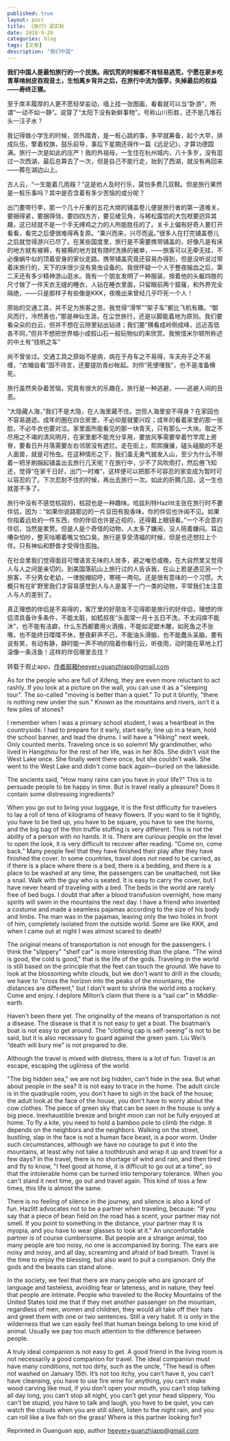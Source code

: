 ```yaml
---
published: true
layout: post
title: 《旅行》梁实秋
date: 2018-9-20
categuries: blog
tags: [文章]
description: "我们中国"
---
```


**我们中国人是最怕旅行的一个民族。闹饥荒的时候都不肯轻易逃荒，宁愿在家乡吃青草啃树皮吞观音土，生怕离乡背井之后，在旅行中流为饿莩，失掉最后的权益——寿终正寝。**

至于席丰履厚的人更不愿轻举妄动，墙上挂一张图画，看看就可以当“卧游”，所谓“一动不如一静”。说穿了“太阳下没有新鲜事物”。号称山川形胜，还不是几堆石头一汪子水？

我记得做小学生的时候，郊外踏青，是一桩心跳的事，多早就筹备，起个大早，排成队伍，擎着校旗，鼓乐前导，事后下星期还得作一篇《远足记》，才算功德圆满。旅行一次是如此的庄严！我的外祖母，一生住在杭州城内，八十多岁，没有逛过一次西湖，最后总算去了一次，但是自己不能行走，抬到了西湖，就没有再回来——葬在湖边山上。

古人云，“一生能着几雨屐？”这是劝人及时行乐，莫怕多费几双鞋。但是旅行果然是一桩乐事吗？其中是否含着有多少苦恼的成分呢？

出门要带行李，那一个几十斤重的五花大绑的铺盖卷儿便是旅行者的第一道难关。要捆得紧，要捆得俏，要四四方方，要见棱见角，与稀松露馅的大包袱要迥异其趣，这已经就不是一个手无缚鸡之力的人所能胜任的了。关卡上偏有好奇人要打开看看，看完之后便很难得再复原。“乘兴而来，兴尽而返。”很多人在打完铺盖卷儿之后就觉得游兴已尽了。在某些国度里，旅行是不需要携带铺盖的，好像凡是有床的地方就有被褥，有被褥的地方就有随时洗换的被单，——旅客可以无牵无挂，不必像蜗牛似的顶着安身的家伙走路。携带铺盖究竟还容易办得到，但是没听说过带着床旅行的，天下的床很少没有臭虫设备的。我很怀疑一个人于整夜输血之后，第二天还有多少精神游山逛水。我有一个朋友发明了一种服装，按着他的头躯四肢的尺寸做了一件天衣无缝的睡衣，人钻在睡衣里面，只留眼前两个窟窿，和外界完全隔绝，——只是那样子有些像是KKK，夜晚出来曾经几乎吓死一个人！

原始的交通工具，并不足为旅客之苦。我觉得“滑竿”“架子车”都比飞机有趣。“御风而行，冷然善也，”那是神仙生涯。在尘世旅行，还是以脚能着地为原则。我们要看朵朵的白云，但并不想在云隙里钻出钻进；我们要“横看成岭侧成峰，远近高低各不同，”但并不想把世界缩小成假山石一般玩物似的来欣赏。我惋惜米尔顿所称述的中土有“挂帆之车”

尚不曾坐过。交通工具之原始不是病，病在于舟车之不易得，车夫舟子之不易缠，“衣帽自看”固不待言，还要提防青纱帐起。刘伶“死便埋我”，也不是准备横死。

旅行虽然夹杂着苦恼，究竟有很大的乐趣在。旅行是一种逃避，——逃避人间的丑恶。

“大隐藏人海，”我们不是大隐，在人海里藏不住。岂但人海里安不得身？在家园也不容易遁迹。成年的圈在四合房里，不必仰屋就要兴叹；成年的看着家里的那一张脸，不必牛衣也要对泣。家里面所能看见的那一块青天，只有那么一大块。取之不尽用之不竭的清风明月，在家里都不能充分享用，要放风筝需要举着竹竿爬上房脊，要看日升月落需要左右邻居没有遮拦。走在街上，熙熙攘攘，磕头碰脑的不是人面兽，就是可怜虫。在这种情形之下，我们虽无勇气披发入山，至少为什么不带着一把牙刷捆起铺盖出去旅行几天呢？在旅行中，少不了风吹雨打，然后倦飞知还，觉得“在家千日好，出门一时难”，这样便可以把那不可容忍的家变成为暂时可以容忍的了。下次忍耐不住的时候，再出去旅行一次。如此的折腾几回，这一生也就差不多了。

旅行中没有不感觉枯寂的，枯寂也是一种趣味。哈兹利特Hazlitt主张在旅行时不要伴侣，因为：“如果你说路那边的一片豆田有股香味，你的伴侣也许闻不见。如果你指着远处的一件东西，你的伴侣也许是近视的，还得戴上眼镜看。”一个不合意的伴侣，当然是累赘。但是人是个奇怪的动物，人太多了嫌闹，没人陪着嫌闷。耳边嘈杂怕吵，整天咕嘟着嘴又怕口臭。旅行是享受清福的时候，但是也还想拉上个伴。只有神仙和野兽才受得住孤独。

在社会里我们觉得面目可憎语言无味的人居多，避之唯恐或晚，在大自然里又觉得人与人之间是亲切的。到美国落矶山上旅行过的人告诉我，在山上若是遇见另一个旅客，不分男女老幼，一律脱帽招呼，寒暄一两句。还是很有意味的一个习惯。大概只有在旷野里我们才容易感觉到人与人是属于一门一类的动物，平常我们太注意人与人的差别了。

真正理想的伴侣是不易得的，客厅里的好朋友不见得即是旅行的好伴侣，理想的伴侣须具备许多条件，不能太脏，如嵇叔夜“头面常一月十五日不洗，不太闷痒不能沐”，也不能有洁癖，什么东西都要用火酒揩，不能如泥塑木雕，如死鱼之不张嘴，也不能终日喋喋不休，整夜鼾声不已，不能油头滑脑，也不能蠢头呆脑，要有说有笑，有动有静，静时能一声不响的陪着你看行云，听夜雨，动时能在草地上打滚像一条活鱼！这样的伴侣哪里去找？

转载于观止app，作者邮箱heeyer+guanzhiapp@gmail.com

As for the people who are full of Xifeng, they are even more reluctant to act rashly. If you look at a picture on the wall, you can use it as a "sleeping tour". The so-called "moving is better than a quiet." To put it bluntly, "there is nothing new under the sun." Known as the mountains and rivers, isn’t it a few piles of stones?

I remember when I was a primary school student, I was a heartbeat in the countryside. I had to prepare for it early, start early, line up in a team, hold the school banner, and lead the drums. I will have a "Hiking" next week. Only counted merits. Traveling once is so solemn! My grandmother, who lived in Hangzhou for the rest of her life, was in her 80s. She didn't visit the West Lake once. She finally went there once, but she couldn't walk. She went to the West Lake and didn't come back again—buried on the lakeside.

The ancients said, "How many rains can you have in your life?" This is to persuade people to be happy in time. But is travel really a pleasure? Does it contain some distressing ingredients?

When you go out to bring your luggage, it is the first difficulty for travelers to lay a roll of tens of kilograms of heavy flowers. If you want to tie it tightly, you have to be tied up, you have to be square, you have to see the horns, and the big bag of the thin truffle stuffing is very different. This is not the ability of a person with no hands. It is. There are curious people on the level to open the look, it is very difficult to recover after reading. "Come on, come back." Many people feel that they have finished their play after they have finished the cover. In some countries, travel does not need to be carried, as if there is a place where there is a bed, there is a bedding, and there is a place to be washed at any time, the passengers can be unattached, not like a snail. Walk with the guy who is seated. It is easy to carry the cover, but I have never heard of traveling with a bed. The beds in the world are rarely free of bed bugs. I doubt that after a blood transfusion overnight, how many spirits will swim in the mountains the next day. I have a friend who invented a costume and made a seamless pajamas according to the size of his body and limbs. The man was in the pajamas, leaving only the two holes in front of him, completely isolated from the outside world. Some are like KKK, and when I came out at night I was almost scared to death!

The original means of transportation is not enough for the passengers. I think the "slippery" "shelf car" is more interesting than the plane. "The wind is good, the cold is good," that is the life of the gods. Traveling in the world is still based on the principle that the feet can touch the ground. We have to look at the blossoming white clouds, but we don't want to drill in the clouds; we have to "cross the horizon into the peaks of the mountains, the distances are different," but I don't want to shrink the world into a rockery. Come and enjoy. I deplore Milton’s claim that there is a “sail car” in Middle-earth.

Haven't been there yet. The originality of the means of transportation is not a disease. The disease is that it is not easy to get a boat. The boatman’s boat is not easy to get around. The “clothing cap is self-seeing” is not to be said, but it is also necessary to guard against the green yarn. Liu Wei’s “death will bury me” is not prepared to die.

Although the travel is mixed with distress, there is a lot of fun. Travel is an escape, escaping the ugliness of the world.

"The big hidden sea," we are not big hidden, can't hide in the sea. But what about people in the sea? It is not easy to trace in the home. The adult circle is in the quadruple room, you don't have to sigh in the back of the house; the adult look at the face of the house, you don't have to worry about the cow clothes. The piece of green sky that can be seen in the house is only a big piece. Inexhaustible breeze and bright moon can not be fully enjoyed at home. To fly a kite, you need to hold a bamboo pole to climb the ridge. It depends on the neighbors and the neighbors. Walking on the street, bustling, slap in the face is not a human face beast, is a poor worm. Under such circumstances, although we have no courage to put it into the mountains, at least why not take a toothbrush and wrap it up and travel for a few days? In the travel, there is no shortage of wind and rain, and then tired and fly to know, "I feel good at home, it is difficult to go out at a time", so that the intolerable home can be turned into temporary tolerance. When you can't stand it next time, go out and travel again. This kind of toss a few times, this life is almost the same.

There is no feeling of silence in the journey, and silence is also a kind of fun. Hazlitt advocates not to be a partner when traveling, because: "If you say that a piece of bean field on the road has a scent, your partner may not smell. If you point to something in the distance, your partner may It is myopia, and you have to wear glasses to look at it." An uncomfortable partner is of course cumbersome. But people are a strange animal, too many people are too noisy, no one is accompanied by boring. The ears are noisy and noisy, and all day, screaming and afraid of bad breath. Travel is the time to enjoy the blessing, but also want to pull a companion. Only the gods and the beasts can stand alone.

In the society, we feel that there are many people who are ignorant of language and tasteless, avoiding fear or lateness, and in nature, they feel that people are intimate. People who traveled to the Rocky Mountains of the United States told me that if they met another passenger on the mountain, regardless of men, women and children, they would all take off their hats and greet them with one or two sentences. Still a very habit. It is only in the wilderness that we can easily feel that human beings belong to one kind of animal. Usually we pay too much attention to the difference between people.

A truly ideal companion is not easy to get. A good friend in the living room is not necessarily a good companion for travel. The ideal companion must have many conditions, not too dirty, such as the uncle, "The head is often not washed on January 15th. It’s not too itchy, you can’t have it, you can’t have cleansing, you have to use fire wine for anything, you can’t make wood carving like mud, if you don’t open your mouth, you can’t stop talking all day long, you can’t stop all night, you can’t get your head slippery, You can't be stupid, you have to talk and laugh, you have to be quiet, you can watch the clouds when you are still silent, listen to the night rain, and you can roll like a live fish on the grass! Where is this partner looking for?

Reprinted in Guanguan app, author heeyer+guanzhiapp@gmail.com
